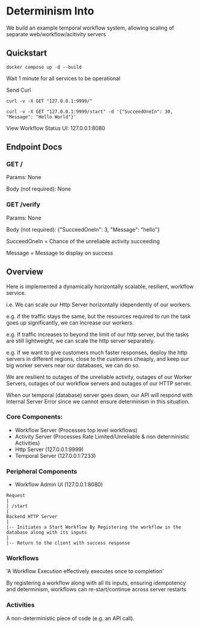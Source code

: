 # Determinism Into
We build an example temporal workflow system, allowing scaling of separate web/workflow/acitivity servers

## Quickstart

```
docker compose up -d --build
```
Wait 1 minute for all services to be operational

Send Curl

```
curl -v -X GET "127.0.0.1:9999/"

curl -v -X GET "127.0.0.1:9999/start" -d '{"SucceedOneIn": 30, "Message": "Hello World"}'
```

View Workflow Status UI: 127.0.0.1:8080

## Endpoint Docs

### GET /

Params: None

Body (not required): None

### GET /verify

Params: None

Body (not required): {"SucceedOneIn": 3, "Message": "hello"}

SucceedOneIn = Chance of the unreliable activity succeeding

Message = Message to display on success

## Overview

Here is implemented a dynamically horizontally scalable, resilient, workflow service.

i.e. We can scale our Http Server horizontally idependently of our workers. 

e.g. if the traffic stays the same, but the resources required to run the task goes up significantly, we can increase our workers.

e.g. If traffic increases to beyond the limit of our http server, but the tasks are still lightweight, we can scale the http server separately.

e.g. If we want to give customers much faster responses, deploy the http servers in different regions, close to the customers cheaply, and keep our big worker servers near our databases, we can do so.

We are resilient to outages of the unreliable activity, outages of our Worker Servers, outages of our workflow servers and outages of our HTTP server.

When our temporal (database) server goes down, our API will respond with Internal Server Error since we cannot ensure determinism in this situation.

### Core Components:

- Workflow Server (Processes top level workflows)
- Activity Server (Processes Rate Limited/Unreliable & non deterministic Activities)
- Http Server (127.0.0.1:9999)
- Temporal Server (127.0.0.1:7233)

### Peripheral Components

- Workflow Admin UI (127.0.0.1:8080)
```
Request
|
| /start
|
Backend HTTP Server
|
|-- Initiates a Start Workflow By Registering the workflow in the database along with its inputs
|
|-- Return to the client with success response
```
### Workflows
'A Workflow Execution effectively executes once to completion'

By registering a workflow along with all its inputs, ensuring idempotency and determinism, workflows can re-start/continue across server restarts

### Activities
A non-deterministic piece of code (e.g. an API call).
